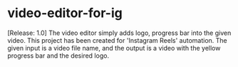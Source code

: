 # video-editor-for-ig
[Release: 1.0]
The video editor simply adds logo, progress bar into the given video.
This project has been created for 'Instagram Reels' automation. The given input is a video file name, and the output is a video with the yellow progress bar and the desired logo.
